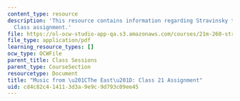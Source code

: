 ```yaml
---
content_type: resource
description: 'This resource contains information regarding Stravinsky to the present:
  Class assignment.'
file: https://ol-ocw-studio-app-qa.s3.amazonaws.com/courses/21m-260-stravinsky-to-the-present-spring-2016/cd4c82c414113d3a9e9c9d793c09ee45_MIT21M_260S16_assn21.pdf
file_type: application/pdf
learning_resource_types: []
ocw_type: OCWFile
parent_title: Class Sessions
parent_type: CourseSection
resourcetype: Document
title: "Music from \u201CThe East\u201D: Class 21 Assignment"
uid: cd4c82c4-1411-3d3a-9e9c-9d793c09ee45
---
```

